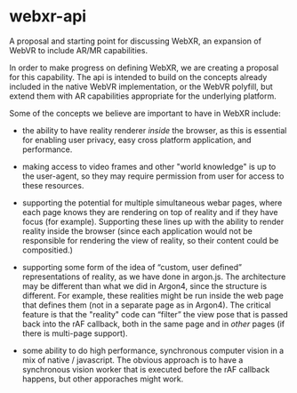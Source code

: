 # webxr-api
A proposal and starting point for discussing WebXR, an expansion of WebVR to include AR/MR capabilities.

In order to make progress on defining WebXR, we are creating a proposal for this capability.  The api is intended to build on the concepts already included in the native WebVR implementation, or the WebVR polyfill, but extend them with AR capabilities appropriate for the underlying platform.

Some of the concepts we believe are important to have in WebXR include:

- the ability to have reality renderer _inside_ the browser, as this is essential for enabling user privacy, easy cross platform application, and performance.

- making access to video frames and other "world knowledge" is up to the user-agent, so they may require permission from user for access to these resources.

- supporting the potential for multiple simultaneous webar pages, where each page knows they are rendering on top of reality and if they have focus (for example). Supporting these lines up with the ability to render reality inside the browser (since each application would not be responsible for rendering the view of reality, so their content could be compositied.)

- supporting some form of the idea of “custom, user defined” representations of reality, as we have done in argon.js.  The architecture may be different than what we did in Argon4, since the structure is different.  For example, these realities might be run inside the web page that defines them (not in a separate page as in Argon4). The critical feature is that the "reality" code can “filter” the view pose that is passed back into the rAF callback, both in the same page and in _other_ pages (if there is multi-page support).

- some ability to do high performance, synchronous computer vision in a mix of native / javascript.  The obvious approach is to have a synchronous vision worker that is executed before the rAF callback happens, but other apporaches might work.
